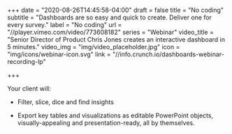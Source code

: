 +++
date = "2020-08-26T14:45:58-04:00"
draft = false
title = "No coding"
subtitle = "Dashboards are so easy and quick to create. Deliver one for every survey."
label = "No coding"
url = "//player.vimeo.com/video/773608182"
series = "Webinar"
video_title = "Senior Director of Product Chris Jones creates an interactive dashboard in 5 minutes."
video_img = "img/video_placeholder.jpg"
icon = "img/icons/webinar-icon.svg"
link = "//info.crunch.io/dashboards-webinar-recording-lp"

+++

Your client will:

* Filter, slice, dice and find insights

* Export key tables and visualizations as editable PowerPoint objects, visually-appealing and presentation-ready, all by themselves.
